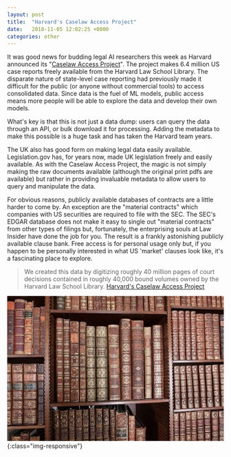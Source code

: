 ```yaml
---
layout: post
title:  "Harvard's Caselaw Access Project"
date:   2018-11-05 12:02:25 +0000
categories: other
---
```

It was good news for budding legal AI researchers this week as Harvard announced its "[Caselaw Access Project](https://case.law/)". The project makes 6.4 million US case reports freely available from the Harvard Law School Library. The disparate nature of state-level case reporting had previously made it difficult for the public (or anyone without commercial tools) to access consolidated data. Since data is the fuel of ML models, public access means more people will be able to explore the data and develop their own models.

What's key is that this is not just a data dump: users can query the data through an API, or bulk download it for processing. Adding the metadata to make this possible is a huge task and has taken the Harvard team years.

The UK also has good form on making legal data easily available. Legislation.gov has, for years now, made UK legislation freely and easily available. As with the Caselaw Access Project, the magic is not simply making the raw documents available (although the original print pdfs are available) but rather in providing invaluable metadata to allow users to query and manipulate the data.

For obvious reasons, publicly available databases of contracts are a little harder to come by. An exception are the "material contracts" which companies with US securities are required to file with the SEC. The SEC's EDGAR database does not make it easy to single out "material contracts" from other types of filings but, fortunately, the enterprising souls at Law Insider have done the job for you. The result is a frankly astonishing publicly available clause bank. Free access is for personal usage only but, if you happen to be personally interested in what US 'market' clauses look like, it's a fascinating place to explore.

> We created this data by digitizing roughly 40 million pages of court decisions contained in roughly 40,000 bound volumes owned by the Harvard Law School Library. [Harvard's Caselaw Access Project](https://case.law/)

![caselaw](/images/caselaw.jpg){:class="img-responsive"}